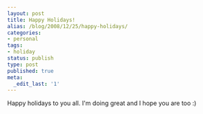 ```yaml
---
layout: post
title: Happy Holidays!
alias: /blog/2008/12/25/happy-holidays/
categories:
- personal
tags:
- holiday
status: publish
type: post
published: true
meta:
  _edit_last: '1'
---
```

Happy holidays to you all. I'm doing great and I hope you are too :)
